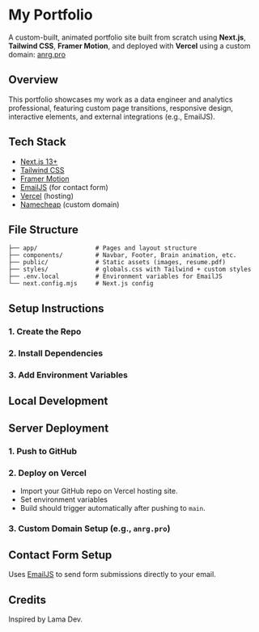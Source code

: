 
# My Portfolio

A custom-built, animated portfolio site built from scratch using **Next.js**, **Tailwind CSS**, **Framer Motion**, and deployed with **Vercel** using a custom domain: [anrg.pro](https://www.anrg.pro)

## Overview

This portfolio showcases my work as a data engineer and analytics professional, featuring custom page transitions, responsive design, interactive elements, and external integrations (e.g., EmailJS).

## Tech Stack

- [Next.js 13+](https://nextjs.org/)
- [Tailwind CSS](https://tailwindcss.com/)
- [Framer Motion](https://www.framer.com/motion/)
- [EmailJS](https://www.emailjs.com/) (for contact form)
- [Vercel](https://vercel.com/) (hosting)
- [Namecheap](https://www.namecheap.com/) (custom domain)

## File Structure

```
├── app/                # Pages and layout structure
├── components/         # Navbar, Footer, Brain animation, etc.
├── public/             # Static assets (images, resume.pdf)
├── styles/             # globals.css with Tailwind + custom styles
├── .env.local          # Environment variables for EmailJS
└── next.config.mjs     # Next.js config
```

## Setup Instructions

### 1. Create the Repo

### 2. Install Dependencies

### 3. Add Environment Variables

## Local Development

## Server Deployment

### 1. Push to GitHub

### 2. Deploy on Vercel

- Import your GitHub repo on Vercel hosting site.
- Set environment variables
- Build should trigger automatically after pushing to `main`.

### 3. Custom Domain Setup (e.g., `anrg.pro`)

## Contact Form Setup

Uses [EmailJS](https://emailjs.com) to send form submissions directly to your email.


## Credits

Inspired by Lama Dev.

